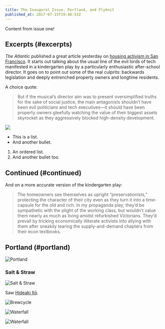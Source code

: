 ```yaml
---
title: The Inaugural Issue, Portland, and Flyknit
published_at: 2017-07-15T19:48:53Z
---
```


Content from issue one!

## Excerpts (#excerpts)

_The Atlantic_ published a great article yesterday on
[housing activism in San Francisco][activism]. It starts
out talking about the usual line of the evil lords of tech
manifested in a kindergarten play by a particularly
enthusiastic after-school director. It goes on to point out
some of the real culprits: backwards legislation and deeply
entrenched property owners and longtime residents.

A choice quote:

> But if the musical’s director aim was to present
> oversimplified truths for the sake of social justice, the
> main antagonists shouldn’t have been evil politicians and
> tech executives—it should have been property owners
> gleefully watching the value of their biggest assets
> skyrocket as they aggressively blocked high-density
> development.

<img src="/assets/passages/001-portland/waterfall@2x.jpg">

* This is a list.
* And another bullet.

1. An ordered list.
2. And another bullet too.

## Continued (#continued)

And on a more accurate version of the kindergarten play:

> The homeowners see themselves as upright
> “preservationists,” protecting the character of their
> city even as they turn it into a time-capsule for the old
> and rich. In my propaganda play, they’d be sympathetic
> with the plight of the working class, but wouldn’t value
> them nearly as much as living amidst refurbished
> Victorians. They’d prevail by tricking economically
> illiterate activists into allying with them after
> sneakily tearing the supply-and-demand chapters from
> their econ textbooks.

## Portland (#portland)

![Portland](/assets/passages/001-portland/L1010468@2x.jpg)

### Salt & Straw

![Salt & Straw](/assets/passages/001-portland/L1010474@2x.jpg)

Saw [Hideaki Itō][ito].

![Brewcycle](/assets/passages/001-portland/L1010517@2x.jpg)

![Waterfall](/assets/passages/001-portland/L1010633@2x.jpg)

![Waterfall](/assets/passages/001-portland/L1010739@2x.jpg)

[activism]: http://www.theatlantic.com/politics/archive/2015/12/san-francisco-is-confused-about-the-villain-thats-making-it-unaffordable/422091/
[ito]: https://en.wikipedia.org/wiki/Hideaki_It%C5%8D
